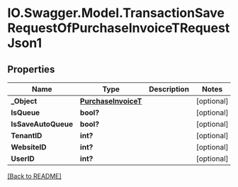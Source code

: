 # IO.Swagger.Model.TransactionSaveRequestOfPurchaseInvoiceTRequestJson1
## Properties

Name | Type | Description | Notes
------------ | ------------- | ------------- | -------------
**_Object** | [**PurchaseInvoiceT**](PurchaseInvoiceT.md) |  | [optional] 
**IsQueue** | **bool?** |  | [optional] 
**IsSaveAutoQueue** | **bool?** |  | [optional] 
**TenantID** | **int?** |  | [optional] 
**WebsiteID** | **int?** |  | [optional] 
**UserID** | **int?** |  | [optional] 

 [[Back to README]](../README.md)

